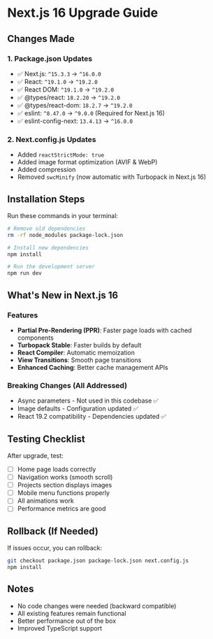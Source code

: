 # Next.js 16 Upgrade Guide

## Changes Made

### 1. **Package.json Updates**
- ✅ Next.js: `^15.3.3` → `^16.0.0`
- ✅ React: `^19.1.0` → `^19.2.0`
- ✅ React DOM: `^19.1.0` → `^19.2.0`
- ✅ @types/react: `18.2.20` → `^19.2.0`
- ✅ @types/react-dom: `18.2.7` → `^19.2.0`
- ✅ eslint: `^8.47.0` → `^9.0.0` (Required for Next.js 16)
- ✅ eslint-config-next: `13.4.13` → `^16.0.0`

### 2. **Next.config.js Updates**
- Added `reactStrictMode: true`
- Added image format optimization (AVIF & WebP)
- Added compression
- Removed `swcMinify` (now automatic with Turbopack in Next.js 16)

## Installation Steps

Run these commands in your terminal:

```bash
# Remove old dependencies
rm -rf node_modules package-lock.json

# Install new dependencies
npm install

# Run the development server
npm run dev
```

## What's New in Next.js 16

### Features
- **Partial Pre-Rendering (PPR)**: Faster page loads with cached components
- **Turbopack Stable**: Faster builds by default
- **React Compiler**: Automatic memoization
- **View Transitions**: Smooth page transitions
- **Enhanced Caching**: Better cache management APIs

### Breaking Changes (All Addressed)
- Async parameters - Not used in this codebase ✅
- Image defaults - Configuration updated ✅
- React 19.2 compatibility - Dependencies updated ✅

## Testing Checklist

After upgrade, test:
- [ ] Home page loads correctly
- [ ] Navigation works (smooth scroll)
- [ ] Projects section displays images
- [ ] Mobile menu functions properly
- [ ] All animations work
- [ ] Performance metrics are good

## Rollback (If Needed)

If issues occur, you can rollback:

```bash
git checkout package.json package-lock.json next.config.js
npm install
```

## Notes
- No code changes were needed (backward compatible)
- All existing features remain functional
- Better performance out of the box
- Improved TypeScript support

